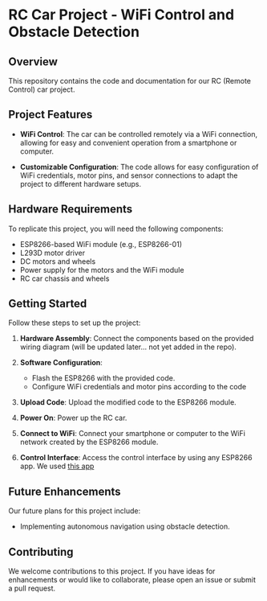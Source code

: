 # RC Car Project - WiFi Control and Obstacle Detection

## Overview

This repository contains the code and documentation for our RC (Remote Control) car project.

## Project Features

- **WiFi Control**: The car can be controlled remotely via a WiFi connection, allowing for easy and convenient operation from a smartphone or computer.

- **Customizable Configuration**: The code allows for easy configuration of WiFi credentials, motor pins, and sensor connections to adapt the project to different hardware setups.

## Hardware Requirements

To replicate this project, you will need the following components:

- ESP8266-based WiFi module (e.g., ESP8266-01)
- L293D motor driver
- DC motors and wheels
- Power supply for the motors and the WiFi module
- RC car chassis and wheels

## Getting Started

Follow these steps to set up the project:

1. **Hardware Assembly**: Connect the components based on the provided wiring diagram (will be updated later... not yet added in the repo).

2. **Software Configuration**:
   - Flash the ESP8266 with the provided code.
   - Configure WiFi credentials and motor pins according to the code

3. **Upload Code**: Upload the modified code to the ESP8266 module.

4. **Power On**: Power up the RC car.

5. **Connect to WiFi**: Connect your smartphone or computer to the WiFi network created by the ESP8266 module. 

6. **Control Interface**: Access the control interface by using any ESP8266 app. We used [this app](https://play.google.com/store/apps/details?id=com.bluino.esp8266wifirobotcar&hl=en-IN)


## Future Enhancements

Our future plans for this project include:

- Implementing autonomous navigation using obstacle detection.

## Contributing

We welcome contributions to this project. If you have ideas for enhancements or would like to collaborate, please open an issue or submit a pull request.

<!-- ## License

This project is developed by Dev Bhojani, Manas Thakur and Jayant Jha with the help of Technites' seniors and the whole team, at National Institute of Technology, Karnataka and is not currently licensed. -->

